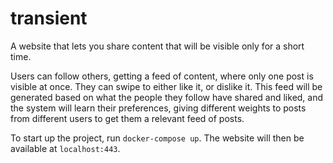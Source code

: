 # transient

A website that lets you share content that will be visible only for a short time.

Users can follow others, getting a feed of content, where only one post is visible at once. They can swipe to either like it, or dislike it. This feed will be generated based on what the people they follow have shared and liked, and the system will learn their preferences, giving different weights to posts from different users to get them a relevant feed of posts.

To start up the project, run `docker-compose up`. The website will then be available at `localhost:443`.
